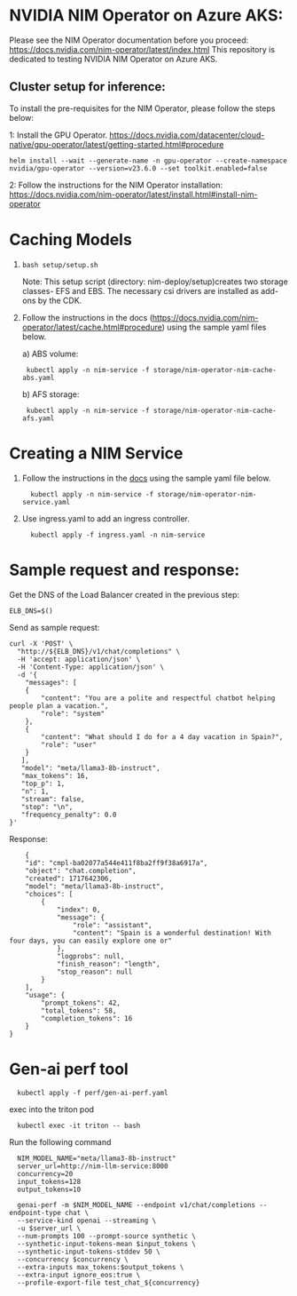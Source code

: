 # NVIDIA NIM Operator on Azure AKS:

Please see the NIM Operator documentation before you proceed: https://docs.nvidia.com/nim-operator/latest/index.html
This repository is dedicated to testing NVIDIA NIM Operator on Azure AKS.

## Cluster setup for inference:

To install the pre-requisites for the NIM Operator, please follow the steps below:

1: Install the GPU Operator. https://docs.nvidia.com/datacenter/cloud-native/gpu-operator/latest/getting-started.html#procedure

    helm install --wait --generate-name -n gpu-operator --create-namespace nvidia/gpu-operator --version=v23.6.0 --set toolkit.enabled=false
   
2: Follow the instructions for the NIM Operator installation: https://docs.nvidia.com/nim-operator/latest/install.html#install-nim-operator


# Caching Models

1.     bash setup/setup.sh

    Note: This setup script (directory: nim-deploy/setup)creates two storage classes- EFS and EBS. The necessary csi drivers are installed as add-ons by the CDK.

2.  Follow the instructions in the docs (https://docs.nvidia.com/nim-operator/latest/cache.html#procedure) using the sample yaml files below.
   
    a) ABS volume:

         kubectl apply -n nim-service -f storage/nim-operator-nim-cache-abs.yaml

    b) AFS storage:

         kubectl apply -n nim-service -f storage/nim-operator-nim-cache-afs.yaml

 
# Creating a NIM Service 

1. Follow the instructions in the [docs](https://docs.nvidia.com/nim-operator/latest/service.html#procedure) using the sample yaml file below.

         kubectl apply -n nim-service -f storage/nim-operator-nim-service.yaml
   
2. Use ingress.yaml to add an  ingress controller.

         kubectl apply -f ingress.yaml -n nim-service

# Sample request and response:

Get the DNS of the Load Balancer created in the previous step:
```
ELB_DNS=$()
```
Send as sample request:

```
curl -X 'POST' \
  "http://${ELB_DNS}/v1/chat/completions" \
  -H 'accept: application/json' \
  -H 'Content-Type: application/json' \
  -d '{
    "messages": [
    {
        "content": "You are a polite and respectful chatbot helping people plan a vacation.",
        "role": "system"
    },
    {
        "content": "What should I do for a 4 day vacation in Spain?",
        "role": "user"
    }
   ],
   "model": "meta/llama3-8b-instruct",
   "max_tokens": 16,
   "top_p": 1,
   "n": 1,
   "stream": false,
   "stop": "\n",
   "frequency_penalty": 0.0
}'

```
Response:

```
    {
    "id": "cmpl-ba02077a544e411f8ba2ff9f38a6917a",
    "object": "chat.completion",
    "created": 1717642306,
    "model": "meta/llama3-8b-instruct",
    "choices": [
        {
            "index": 0,
            "message": {
                "role": "assistant",
                "content": "Spain is a wonderful destination! With four days, you can easily explore one or"
            },
            "logprobs": null,
            "finish_reason": "length",
            "stop_reason": null
        }
    ],
    "usage": {
        "prompt_tokens": 42,
        "total_tokens": 58,
        "completion_tokens": 16
    }
}
```

# Gen-ai perf tool

      kubectl apply -f perf/gen-ai-perf.yaml

exec into the triton pod

      kubectl exec -it triton -- bash

Run the following command

      NIM_MODEL_NAME="meta/llama3-8b-instruct"
      server_url=http://nim-llm-service:8000
      concurrency=20
      input_tokens=128
      output_tokens=10

      genai-perf -m $NIM_MODEL_NAME --endpoint v1/chat/completions --endpoint-type chat \
      --service-kind openai --streaming \
      -u $server_url \
      --num-prompts 100 --prompt-source synthetic \
      --synthetic-input-tokens-mean $input_tokens \
      --synthetic-input-tokens-stddev 50 \
      --concurrency $concurrency \
      --extra-inputs max_tokens:$output_tokens \
      --extra-input ignore_eos:true \
      --profile-export-file test_chat_${concurrency}
